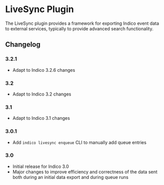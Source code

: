 # LiveSync Plugin

The LiveSync plugin provides a framework for exporting Indico event data to
external services, typically to provide advanced search functionality.

## Changelog

### 3.2.1

- Adapt to Indico 3.2.6 changes

### 3.2

- Adapt to Indico 3.2 changes

### 3.1

- Adapt to Indico 3.1 changes

### 3.0.1

- Add `indico livesync enqueue` CLI to manually add queue entries

### 3.0

- Initial release for Indico 3.0
- Major changes to improve efficiency and correctness of the data sent both
  during an initial data export and during queue runs
